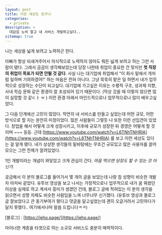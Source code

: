 ```yaml
---
layout: post
title: 이런 세상도 있구나
categories: 
  - private
description: >
  대감집 노비 말고 내 서비스 개발하고싶다..
sitemap: true
---
```


나는 세상을 넓게 보려고 노력하곤 한다.

아빠가 항상 되새겨주어서 의식적으로 노력하지 않아도 뭐든 넓게 보려고 하는 그런 사람이 됐다. 그래서 곰곰이 생각해보았는데 당장 나한테 취업이 중요한 건 맞지만 **첫 직장의 취업이 목표가 되면 안될 것 같다**. 사실 나는 대기업에 취업해서 “이 회사 밑에서 개처럼 일하며 기여하겠어!” 하는 마음은 전혀 아니다. 그냥 묵묵히 맡은 일 하면서 내가 업무적으로 성장하는 수단이 되고싶다. 대기업에 가고싶은 이유는 수평적 구조, 성과제 지향, 사내 학습 문화 같은 환경이 잘 조성되어 있기 때문이다. (막상 갔을 때 이렇지 않으면 많이 실망할 것 같ㄷㅏ ㅠ ) 이런 환경 아래서 마인드적으로나 업무적으로나 많이 배우고싶었다.

그 다음 단계에선 고민이 많았다. 막연히 내 서비스를 만들고 싶었는데 어떤 규모, 어떤 방식으로 할 지는 완전히 미정이었다. 많은 사람들이 그렇듯 나 또한 이런 선입견이 있었다. 창업을 해서 어떻게 크게 성장시키고, 이후에 규모가 성장한 뒤 경영은 어떻게 할 것이며 ~~~ 등등. 근데 [https://www.youtube.com/watch?v=L6TNhTNHRIA](https://www.youtube.com/watch?v=L6TNhTNHRIA) 를 보고 이런 세상도 있다는 걸 알게 됐다. 내가 상상한 생각들의 밑바탕에는 무조건 규모있고 많은 사용자를 끌어모으는 그런 전제가 깔려있었다.

1인 개발이라는 개념이 와닿았고 크게 관심이 간다. *마음 먹으면 당장도 할 수 있는 것 아닌가.*

궁금해서 이 분의 블로그를 들어가서 몇 개의 글을 보았는데 나랑 참 성향이 비슷한 개발자 아저씨 같았다. 유투브 영상을 보고 나서는 가정적으로나 업무적으로 내가 꿈 꿔왔던 이상을 실제로 하고 계셔서 흥미가 생겼던 건데, 블로그 글에 적혀있는 이 분의 생각을 읽으면서 성향 자체도 비슷한 사람임을 느껴 너무너무 신기했다.
(유튜브 영상과 블로그 글 잘보았다고 큰 동기부여가 됐다고 댓글을 달고싶었는데 괜히 오글거려서 고민하다가 달지 못했다.. 여기에서나마 말씀 드립니다ㅋㅋ)

[블로그] : [https://jeho.page/](https://jeho.page/)

마이너한 계층을 타겟으로 하는 소규모 서비스도 충분히 매력적이다.